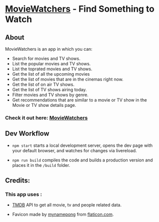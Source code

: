# [MovieWatchers](https://moviewatchers.netlify.com/) - Find Something to Watch

## About
MovieWatchers is an app in which you can:
* Search for movies and TV shows.
* List the popular movies and TV shows.
* List the toprated movies and TV shows.
* Get the list of all the upcoming movies
* Get the list of movies that are in the cinemas right now.
* Get the list of on air TV shows.
* Get the list of TV shows airing today.
* Filter movies and TV shows by genre.
* Get recommendations that are similar to a movie or TV show in the Movie or TV show details page.

### Check it out here: [MovieWatchers](https://moviewatchers.netlify.com/)

## Dev Workflow
* `npm start` starts a local development server, opens the dev page with your default browser, and watches for changes via livereload.

* `npm run build` compiles the code and builds a production version and places it in the `/build` folder.

## Credits:

### This app uses :

* [TMDB](https://www.themoviedb.org/documentation/api) API to get all movie, tv and people related data.

* Favicon made by [mynamepong](https://www.flaticon.com/authors/mynamepong) from [flaticon.com](https://www.flaticon.com/).

